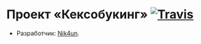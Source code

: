 # Проект «Кексобукинг» [![Travis](https://travis-ci.org/nik4un/kek-book.svg?branch=master)](https://travis-ci.org/nik4un/kek-book.svg?branch=master)

* Разработчик: [Nik4un](https://github.com/nik4un).
